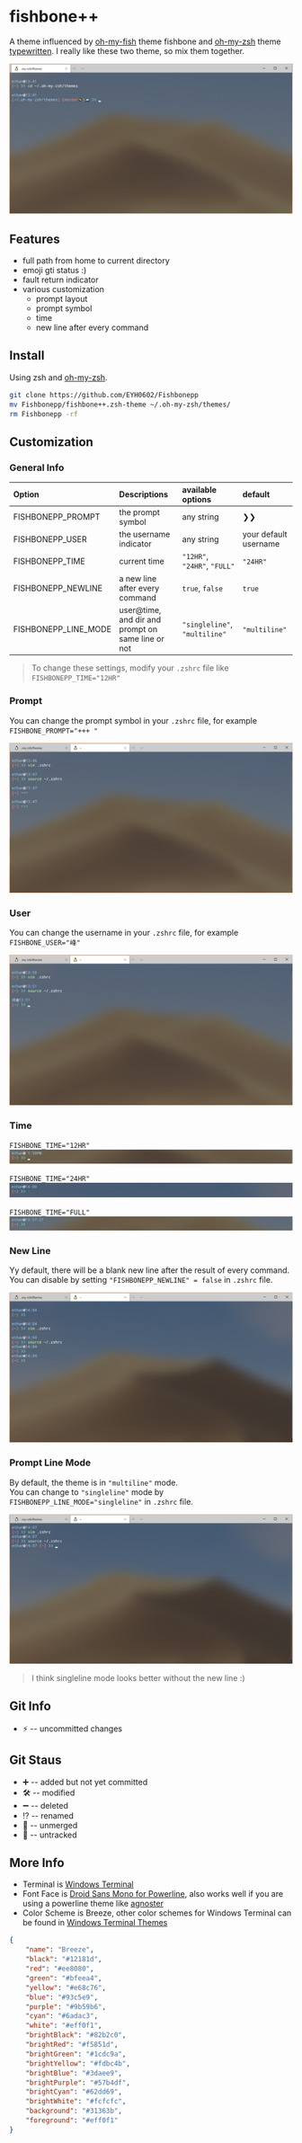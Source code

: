 
# fishbone++
A theme influenced by [oh-my-fish](https://github.com/oh-my-fish/oh-my-fish) theme fishbone 
and [oh-my-zsh](https://github.com/ohmyzsh) theme [typewritten](https://github.com/reobin/typewritten).
I really like these two theme, so mix them together.

![Default Look](pics/defaultlook.png)

## Features
* full path from home to current directory
* emoji gti status :)
* fault return indicator
* various customization
  * prompt layout
  * prompt symbol
  * time
  * new line after every command

## Install
Using zsh and [oh-my-zsh](https://github.com/ohmyzsh/ohmyzsh).
```zsh
git clone https://github.com/EYH0602/Fishbonepp
mv Fishbonepp/fishbone++.zsh-theme ~/.oh-my-zsh/themes/
rm Fishbonepp -rf
```

## Customization
### General Info

|Option|Descriptions|available options|default
|:---|:---|:---|:---|
|FISHBONEPP_PROMPT|the prompt symbol|any string|❯❯|
|FISHBONEPP_USER|the username indicator|any string|your default username|
|FISHBONEPP_TIME|current time|`"12HR"`, `"24HR"`, `"FULL"`|`"24HR"`|
|FISHBONEPP_NEWLINE|a new line after every command|`true`, `false`|`true`|
|FISHBONEPP_LINE_MODE|user@time, and dir and prompt on same line or not|`"singleline"`, `"multiline"`|`"multiline"`|

> To change these settings, modify your `.zshrc` file like  
`FISHBONEPP_TIME="12HR"`

### Prompt
You can change the prompt symbol in your `.zshrc` file, for example  
`FISHBONE_PROMPT="+++ "`

![Changed Prompt](pics/prompt.png)

### User
You can change the username in your `.zshrc` file, for example  
`FISHBONE_USER="峰"`

![Changed Username](pics/user.png)

### Time
`FISHBONE_TIME="12HR"`
![12 Hours](pics/12HR.png)

`FISHBONE_TIME="24HR"`
![24 Hours](pics/24HR.png)

`FISHBONE_TIME="FULL"`
![FULL time](pics/full.png)

### New Line
Yy default, there will be a blank new line after the result of every command.  
You can disable by setting `"FISHBONEPP_NEWLINE" = false` in `.zshrc` file.

![New Line after command result](pics/newline.png)

### Prompt Line Mode
By default, the theme is in `"multiline"` mode.  
You can change to `"singleline"` mode by `FISHBONEPP_LINE_MODE="singleline"` in `.zshrc` file.  

![Single Line Mode](pics/singleline.png)

> I think singleline mode looks better without the new line :)


## Git Info
* ⚡ -- uncommitted changes

## Git Staus
* ➕ -- added but not yet committed
* 🛠️ -- modified
* ➖ -- deleted
* ⁉️ -- renamed
* 🥺 -- unmerged
* 🚝 -- untracked

## More Info
* Terminal is [Windows Terminal](https://github.com/microsoft/terminal)
* Font Face is [Droid Sans Mono for Powerline](https://github.com/powerline/fonts), also works well if you are using a powerline theme like [agnoster](https://github.com/agnoster/agnoster-zsh-theme)
* Color Scheme is Breeze, other color schemes for Windows Terminal can be found in [Windows Terminal Themes](https://atomcorp.github.io/themes/)
```json
{
    "name": "Breeze",
    "black": "#12181d",
    "red": "#ee8080",
    "green": "#bfeea4",
    "yellow": "#e68c76",
    "blue": "#93c5e9",
    "purple": "#9b59b6",
    "cyan": "#6adac3",
    "white": "#eff0f1",
    "brightBlack": "#82b2c0",
    "brightRed": "#f5851d",
    "brightGreen": "#1cdc9a",
    "brightYellow": "#fdbc4b",
    "brightBlue": "#3daee9",
    "brightPurple": "#57b4df",
    "brightCyan": "#62dd69",
    "brightWhite": "#fcfcfc",
    "background": "#31363b",
    "foreground": "#eff0f1"
}
```

